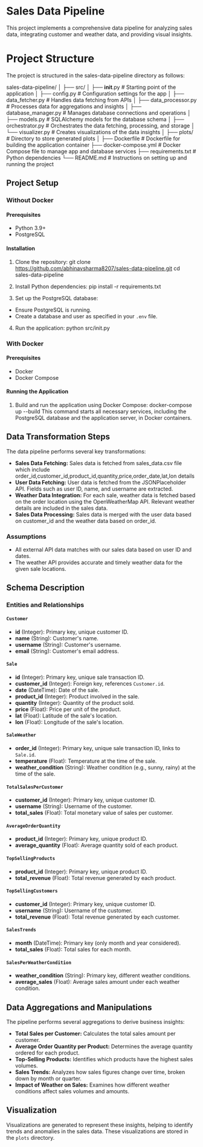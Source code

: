 # Sales Data Pipeline

This project implements a comprehensive data pipeline for analyzing sales data, integrating customer and weather data, and providing visual insights.

# Project Structure
The project is structured in the sales-data-pipeline directory as follows:

sales-data-pipeline/
│
├── src/
│   ├── __init__.py              # Starting point of the application
│   ├── config.py                # Configuration settings for the app
│   ├── data_fetcher.py          # Handles data fetching from APIs
│   ├── data_processor.py        # Processes data for aggregations and insights
│   ├── database_manager.py      # Manages database connections and operations
│   ├── models.py                # SQLAlchemy models for the database schema
│   ├── orchestrator.py          # Orchestrates the data fetching, processing, and storage
│   └── visualizer.py            # Creates visualizations of the data insights
│
├── plots/                       # Directory to store generated plots
│
├── Dockerfile                   # Dockerfile for building the application container
├── docker-compose.yml           # Docker Compose file to manage app and database services
├── requirements.txt             # Python dependencies
└── README.md                    # Instructions on setting up and running the project

## Project Setup

### Without Docker

#### Prerequisites
- Python 3.9+
- PostgreSQL

#### Installation
1. Clone the repository:
   git clone https://github.com/abhinavsharma8207/sales-data-pipeline.git
   cd sales-data-pipeline

2. Install Python dependencies:
   pip install -r requirements.txt

3. Set up the PostgreSQL database:
- Ensure PostgreSQL is running.
- Create a database and user as specified in your `.env` file.

4. Run the application:
   python src/init.py

### With Docker

#### Prerequisites
- Docker
- Docker Compose

#### Running the Application
1. Build and run the application using Docker Compose:
   docker-compose up --build
This command starts all necessary services, including the PostgreSQL database and the application server, in Docker containers.

## Data Transformation Steps
The data pipeline performs several key transformations:
- **Sales Data Fetching:**  Sales data is fetched from sales_data.csv file which include order_id,customer_id,product_id,quantity,price,order_date,lat,lon details 
- **User Data Fetching:** User data is fetched from the JSONPlaceholder API. Fields such as user ID, name, and username are extracted.
- **Weather Data Integration:** For each sale, weather data is fetched based on the order location using the OpenWeatherMap API. Relevant weather details are included in the sales data.
- **Sales Data Processing:** Sales data is merged with the user data based on customer_id and the weather data based on order_id.

### Assumptions
- All external API data matches with our sales data based on user ID and dates.
- The weather API provides accurate and timely weather data for the given sale locations.

## Schema Description
### Entities and Relationships

#### `Customer`
- **id** (Integer): Primary key, unique customer ID.
- **name** (String): Customer's name.
- **username** (String): Customer's username.
- **email** (String): Customer's email address.


#### `Sale`
- **id** (Integer): Primary key, unique sale transaction ID.
- **customer_id** (Integer): Foreign key, references `Customer.id`.
- **date** (DateTime): Date of the sale.
- **product_id** (Integer): Product involved in the sale.
- **quantity** (Integer): Quantity of the product sold.
- **price** (Float): Price per unit of the product.
- **lat** (Float): Latitude of the sale's location.
- **lon** (Float): Longitude of the sale's location.

#### `SaleWeather`
- **order_id** (Integer): Primary key, unique sale transaction ID, links to `Sale.id`.
- **temperature** (Float): Temperature at the time of the sale.
- **weather_condition** (String): Weather condition (e.g., sunny, rainy) at the time of the sale.

#### `TotalSalesPerCustomer`
- **customer_id** (Integer): Primary key, unique customer ID.
- **username** (String): Username of the customer.
- **total_sales** (Float): Total monetary value of sales per customer.

#### `AverageOrderQuantity`
- **product_id** (Integer): Primary key, unique product ID.
- **average_quantity** (Float): Average quantity sold of each product.

#### `TopSellingProducts`
- **product_id** (Integer): Primary key, unique product ID.
- **total_revenue** (Float): Total revenue generated by each product.

#### `TopSellingCustomers`
- **customer_id** (Integer): Primary key, unique customer ID.
- **username** (String): Username of the customer.
- **total_revenue** (Float): Total revenue generated by each customer.

#### `SalesTrends`
- **month** (DateTime): Primary key (only month and year considered).
- **total_sales** (Float): Total sales for each month.

#### `SalesPerWeatherCondition`
- **weather_condition** (String): Primary key, different weather conditions.
- **average_sales** (Float): Average sales amount under each weather condition.


## Data Aggregations and Manipulations
The pipeline performs several aggregations to derive business insights:
- **Total Sales per Customer:** Calculates the total sales amount per customer.
- **Average Order Quantity per Product:** Determines the average quantity ordered for each product.
- **Top-Selling Products:** Identifies which products have the highest sales volumes.
- **Sales Trends:** Analyzes how sales figures change over time, broken down by month or quarter.
- **Impact of Weather on Sales:** Examines how different weather conditions affect sales volumes and amounts.

## Visualization
Visualizations are generated to represent these insights, helping to identify trends and anomalies in the sales data. These visualizations are stored in the `plots` directory.

